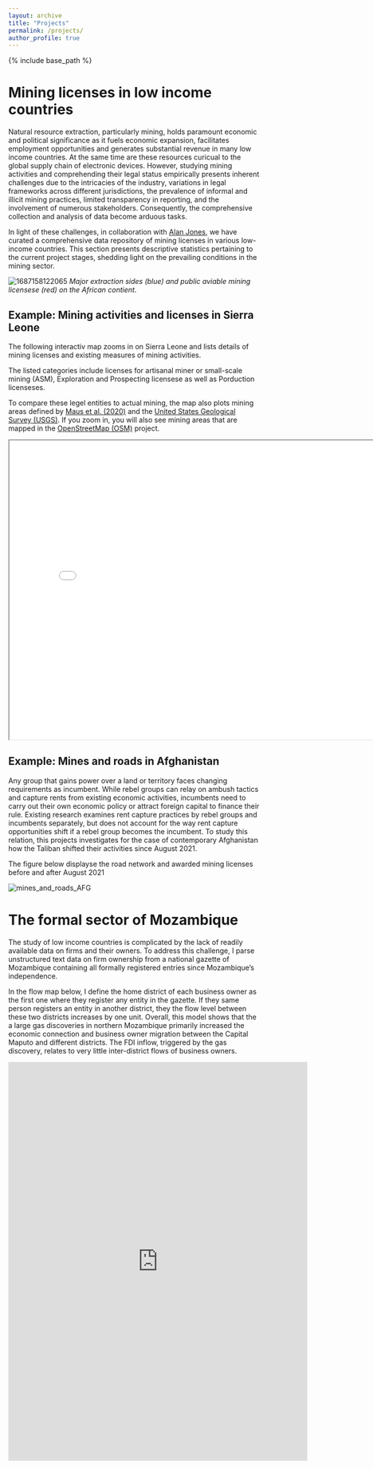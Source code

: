 ```yaml
---
layout: archive
title: "Projects"
permalink: /projects/
author_profile: true
---
```

{% include base_path %}

# Mining licenses in low income countries 
Natural resource extraction, particularly mining, holds paramount economic and political significance as it fuels economic expansion, facilitates employment opportunities and generates substantial revenue  in many low income countries. At the same time are these resources curicual to the global supply chain of electronic devices. However, studying mining activities and comprehending their legal status empirically presents inherent challenges due to the intricacies of the industry, variations in legal frameworks across different jurisdictions, the prevalence of informal and illicit mining practices, limited transparency in reporting, and the involvement of numerous stakeholders. Consequently, the comprehensive collection and analysis of data become arduous tasks.

In light of these challenges, in collaboration with [Alan Jones](https://www.linkedin.com/in/alanksjones/), we have curated a comprehensive data repository of mining licenses in various low-income countries. This section presents descriptive statistics pertaining to the current project stages, shedding light on the prevailing conditions in the mining sector.

![1687158122065](image/data_projects/production_licenses_all.png) *Major extraction sides (blue) and public aviable mining licensese (red) on the African contient.*



##  Example: Mining activities and licenses in Sierra Leone 

The following interactiv map zooms in on Sierra Leone and lists details of mining licenses and existing measures of mining activities.

The listed categories include licenses for artisanal miner or small-scale mining (ASM), Exploration and Prospecting licensese as well as Porduction licenseses.

To compare these legel entities to actual mining, the map also plots mining areas defined by [Maus et al. (2020)](https://www.nature.com/articles/s41597-020-00624-w)  and the [United States Geological Survey (USGS)](https://www.usgs.gov/). If you zoom in, you will also see mining areas that are mapped in the [OpenStreetMap (OSM)](https://www.openstreetmap.org/#map=14/-2.0182/29.3634) project.

<iframe src="/files/maps/sle_production_licenses.html" height="600" width="800"> </iframe>


## Example: Mines and roads in Afghanistan

Any group that gains power over a land or territory faces changing requirements as incumbent. While rebel groups can relay on ambush tactics and  capture rents from existing economic activities, incumbents need to carry out their own economic policy or attract foreign capital to finance their rule. Existing research examines rent capture practices by rebel groups and incumbents separately, but does not account for the way rent capture opportunities shift if a rebel group becomes the incumbent. To study this relation, this projects investigates for the case of contemporary Afghanistan how the Taliban shifted their activities since August 2021.

The figure below displayse the road network and awarded mining licenses before and after August 2021


![mines_and_roads_AFG](image/data_projects/mines_and_roads_AFG.png)




# The formal sector of Mozambique 
The study of low income countries is complicated by the lack of readily available data on firms and their owners. To address this challenge, I parse unstructured text data on firm ownership from a national gazette of Mozambique containing all formally registered entries since Mozambique’s independence.

In the flow map below, I define the home district of each business owner as the first one where they register any entity in the gazette. If they same person registers an entity in another district, they the flow level between these two districts increases by one unit. Overall, this model shows that the a large gas discoveries in northern Mozambique primarily increased the economic connection and business owner migration between the Capital Maputo and different districts. The FDI inflow, triggered by the gas discovery, relates to very little inter-district flows of business owners.

<iframe width="600" height="800" src="https://flowmap.blue/11ZnABzljcOILxtO64k7OcQVoshZ2vVrSM0ma6sq2hPo/embed" frameborder="0" allowfullscreen></iframe>


